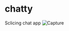 # chatty

Sclicing chat app
![Capture](https://github.com/farhansyam/chatty/assets/31535717/c47bc2ba-1bde-4491-910e-51354b320f73)
